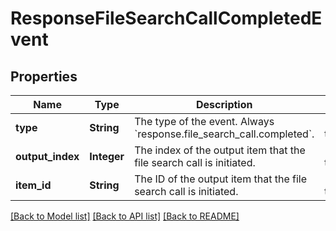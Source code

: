 # ResponseFileSearchCallCompletedEvent
## Properties

| Name | Type | Description | Notes |
|------------ | ------------- | ------------- | -------------|
| **type** | **String** | The type of the event. Always &#x60;response.file_search_call.completed&#x60;.  | [default to null] |
| **output\_index** | **Integer** | The index of the output item that the file search call is initiated.  | [default to null] |
| **item\_id** | **String** | The ID of the output item that the file search call is initiated.  | [default to null] |

[[Back to Model list]](../README.md#documentation-for-models) [[Back to API list]](../README.md#documentation-for-api-endpoints) [[Back to README]](../README.md)

